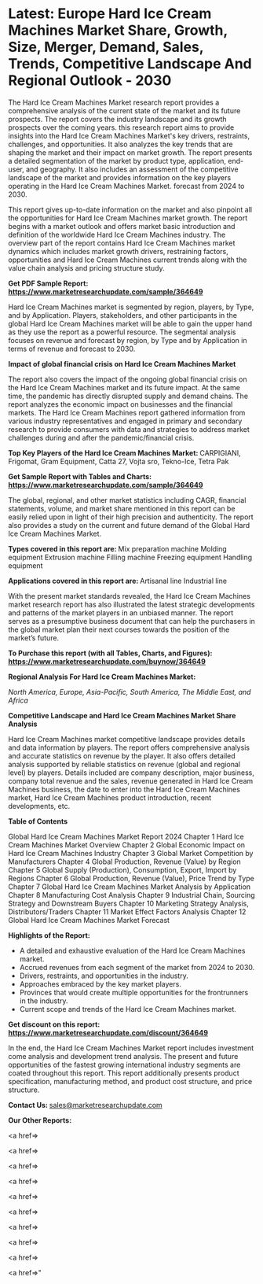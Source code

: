 # Latest: Europe Hard Ice Cream Machines Market Share, Growth, Size, Merger, Demand, Sales, Trends, Competitive Landscape And Regional Outlook - 2030

The Hard Ice Cream Machines Market research report provides a comprehensive analysis of the current state of the market and its future prospects. The report covers the industry landscape and its growth prospects over the coming years. this research report aims to provide insights into the Hard Ice Cream Machines Market's key drivers, restraints, challenges, and opportunities. It also analyzes the key trends that are shaping the market and their impact on market growth. The report presents a detailed segmentation of the market by product type, application, end-user, and geography. It also includes an assessment of the competitive landscape of the market and provides information on the key players operating in the Hard Ice Cream Machines Market. forecast from 2024 to 2030.

This report gives up-to-date information on the market and also pinpoint all the opportunities for Hard Ice Cream Machines market growth. The report begins with a market outlook and offers market basic introduction and definition of the worldwide Hard Ice Cream Machines industry. The overview part of the report contains Hard Ice Cream Machines market dynamics which includes market growth drivers, restraining factors, opportunities and Hard Ice Cream Machines current trends along with the value chain analysis and pricing structure study.

<strong><b>Get PDF Sample Report: <a href=https://www.marketresearchupdate.com/sample/364649>https://www.marketresearchupdate.com/sample/364649</a></b></strong>

Hard Ice Cream Machines market is segmented by region, players, by Type, and by Application. Players, stakeholders, and other participants in the global Hard Ice Cream Machines market will be able to gain the upper hand as they use the report as a powerful resource. The segmental analysis focuses on revenue and forecast by region, by Type and by Application in terms of revenue and forecast to 2030.

<strong><b>Impact of global financial crisis on Hard Ice Cream Machines Market</b></strong>

The report also covers the impact of the ongoing global financial crisis on the Hard Ice Cream Machines market and its future impact. At the same time, the pandemic has directly disrupted supply and demand chains. The report analyzes the economic impact on businesses and the financial markets. The Hard Ice Cream Machines report gathered information from various industry representatives and engaged in primary and secondary research to provide consumers with data and strategies to address market challenges during and after the pandemic/financial crisis.

<strong><b>Top Key Players of the Hard Ice Cream Machines Market:
</b></strong>CARPIGIANI, Frigomat, Gram Equipment, Catta 27, Vojta sro, Tekno-Ice, Tetra Pak<strong><b>
</b></strong>

<strong><b>Get Sample Report with Tables and Charts: <a href=https://www.marketresearchupdate.com/sample/364649>https://www.marketresearchupdate.com/sample/364649</a></b></strong>

The global, regional, and other market statistics including CAGR, financial statements, volume, and market share mentioned in this report can be easily relied upon in light of their high precision and authenticity. The report also provides a study on the current and future demand of the Global Hard Ice Cream Machines Market.

<strong><b>Types covered in this report are:
</b></strong>Mix preparation machine
Molding equipment
Extrusion machine
Filling machine
Freezing equipment
Handling equipment<strong><b>
</b></strong>

<strong><b>Applications covered in this report are:
</b></strong>Artisanal line
Industrial line<strong><b>
</b></strong>

With the present market standards revealed, the Hard Ice Cream Machines market research report has also illustrated the latest strategic developments and patterns of the market players in an unbiased manner. The report serves as a presumptive business document that can help the purchasers in the global market plan their next courses towards the position of the market’s future.

<strong><b>To Purchase this report (with all Tables, Charts, and Figures): <a href=https://www.marketresearchupdate.com/buynow/364649>https://www.marketresearchupdate.com/buynow/364649</a></b></strong>

<strong><b>Regional Analysis For Hard Ice Cream Machines Market:</b></strong>

<em><i>North America, Europe, Asia-Pacific, South America, The Middle East, and Africa</i></em>

<strong><b>Competitive Landscape and Hard Ice Cream Machines Market Share Analysis</b></strong>

Hard Ice Cream Machines market competitive landscape provides details and data information by players. The report offers comprehensive analysis and accurate statistics on revenue by the player. It also offers detailed analysis supported by reliable statistics on revenue (global and regional level) by players. Details included are company description, major business, company total revenue and the sales, revenue generated in Hard Ice Cream Machines business, the date to enter into the Hard Ice Cream Machines market, Hard Ice Cream Machines product introduction, recent developments, etc.

<strong><b>Table of Contents</b></strong>

Global Hard Ice Cream Machines Market Report 2024
Chapter 1 Hard Ice Cream Machines Market Overview
Chapter 2 Global Economic Impact on Hard Ice Cream Machines Industry
Chapter 3 Global Market Competition by Manufacturers
Chapter 4 Global Production, Revenue (Value) by Region
Chapter 5 Global Supply (Production), Consumption, Export, Import by Regions
Chapter 6 Global Production, Revenue (Value), Price Trend by Type
Chapter 7 Global Hard Ice Cream Machines Market Analysis by Application
Chapter 8 Manufacturing Cost Analysis
Chapter 9 Industrial Chain, Sourcing Strategy and Downstream Buyers
Chapter 10 Marketing Strategy Analysis, Distributors/Traders
Chapter 11 Market Effect Factors Analysis
Chapter 12 Global Hard Ice Cream Machines Market Forecast

<strong><b>Highlights of the Report:</b></strong>

- A detailed and exhaustive evaluation of the Hard Ice Cream Machines market.
- Accrued revenues from each segment of the market from 2024 to 2030.
- Drivers, restraints, and opportunities in the industry.
- Approaches embraced by the key market players.
- Provinces that would create multiple opportunities for the frontrunners in the industry.
- Current scope and trends of the Hard Ice Cream Machines market.

<strong><b>Get discount on this report: <a href=https://www.marketresearchupdate.com/discount/364649>https://www.marketresearchupdate.com/discount/364649</a></b></strong>

In the end, the Hard Ice Cream Machines Market report includes investment come analysis and development trend analysis. The present and future opportunities of the fastest growing international industry segments are coated throughout this report. This report additionally presents product specification, manufacturing method, and product cost structure, and price structure.

<strong><b>Contact Us:
</b></strong>sales@marketresearchupdate.com

<strong>Our Other Reports:</strong>

<a href=></a>

<a href=></a>

<a href=></a>

<a href=></a>

<a href=></a>

<a href=></a>

<a href=></a>

<a href=></a>

<a href=></a>

<a href=></a>"
